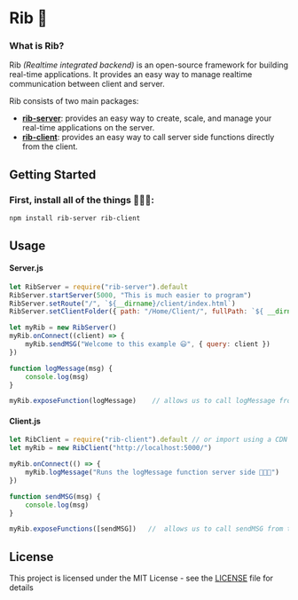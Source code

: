 # Rib 🥩

### What is Rib?
Rib *(Realtime integrated backend)* is an open-source framework for building real-time applications. 
It provides an easy way to manage realtime communication between client and server.

Rib consists of two main packages:
- [**rib-server**](https://www.npmjs.com/package/rib-server): provides an easy way to create, scale, and manage your real-time applications on the server.
- [**rib-client**](https://www.npmjs.com/package/rib-client): provides an easy way to call server side functions directly from the client.

## Getting Started
### First, install all of the things 👨🏻‍💻:
```
npm install rib-server rib-client
```

## Usage
#### Server.js
```js
let RibServer = require("rib-server").default
RibServer.startServer(5000, "This is much easier to program")
RibServer.setRoute("/", `${__dirname}/client/index.html`)
RibServer.setClientFolder({ path: "/Home/Client/", fullPath: `${ __dirname }/Home/Client/` })

let myRib = new RibServer()
myRib.onConnect((client) => {
    myRib.sendMSG("Welcome to this example 😃", { query: client })
})

function logMessage(msg) {
    console.log(msg)
}

myRib.exposeFunction(logMessage)    // allows us to call logMessage from the client
```

#### Client.js
```js
let RibClient = require("rib-client").default // or import using a CDN
let myRib = new RibClient("http://localhost:5000/")

myRib.onConnect(() => {
    myRib.logMessage("Runs the logMessage function server side 👨🏻‍💻")
})

function sendMSG(msg) {
    console.log(msg)
}

myRib.exposeFunctions([sendMSG])   //  allows us to call sendMSG from the server
```


## License
This project is licensed under the MIT License - see the [LICENSE](LICENSE) file for details
